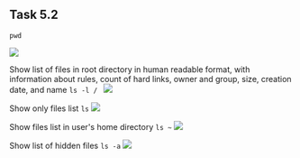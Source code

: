 ## Task 5.2

 
```
pwd
```
![](https://i.imgur.com/0chVjfm.png)
 
Show list of files in root directory in human readable format, with information about rules, count of hard links, owner and group, size, creation date, and name
	```
	ls -l / 
	```
	![](https://i.imgur.com/1fVrPmE.png)

Show only files list
	```
	ls
	```
![](https://i.imgur.com/ggMrQNG.png)

Show files list in user's home directory
	```
	ls ~
	```
![](https://i.imgur.com/pjICBkQ.png)

Show list of hidden files
	```
	ls -a
	```
![](https://i.imgur.com/SCYRCiy.png)
